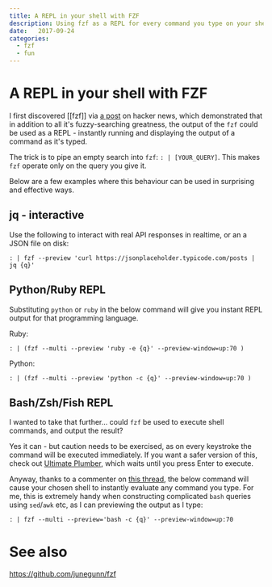 ```yaml
---
title: A REPL in your shell with FZF
description: Using fzf as a REPL for every command you type on your shell
date:   2017-09-24
categories:
  - fzf
  - fun
---
```


# A REPL in your shell with FZF
I first discovered [[fzf]] via [a post](https://news.ycombinator.com/item?id=20455857) on hacker news, which demonstrated that in addition to all it's fuzzy-searching greatness, the output of the `fzf` could be used as a REPL - instantly running and displaying the output of a command as it's typed.

The trick is to pipe an empty search into `fzf`: `: | [YOUR_QUERY]`. This makes `fzf` operate only on the query you give it.

Below are a few examples where this behaviour can be used in surprising and effective ways.

## jq - interactive

Use the following to interact with real API responses in realtime, or an a JSON file on disk: 

```
: | fzf --preview 'curl https://jsonplaceholder.typicode.com/posts | jq {q}'
```

## Python/Ruby REPL
Substituting `python` or `ruby` in the below command will give you instant REPL output for that programming language.

Ruby:

```
: | (fzf --multi --preview 'ruby -e {q}' --preview-window=up:70 )
```

Python:
```
: | (fzf --multi --preview 'python -c {q}' --preview-window=up:70 )
```

## Bash/Zsh/Fish REPL
I wanted to take that further... could `fzf` be used to execute shell commands, and output the result?

Yes it can - but caution needs to be exercised, as on every keystroke the command will be executed immediately. If you want a safer version of this, check out [Ultimate Plumber](https://github.com/akavel/up), which waits until you press Enter to execute.

Anyway, thanks to a commenter on [this thread](https://news.ycombinator.com/item?id=20455857), the below command will cause your chosen shell to instantly evaluate any command you type. For me, this is extremely handy when constructing complicated `bash` queries using `sed`/`awk` etc, as I can previewing the output as I type:

```
: | fzf --multi --preview='bash -c {q}' --preview-window=up:70
```


# See also

https://github.com/junegunn/fzf
